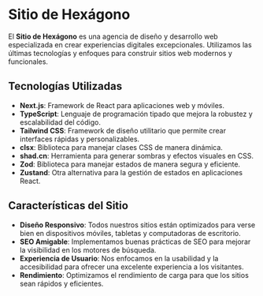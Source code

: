 # Sitio de Hexágono

El **Sitio de Hexágono** es una agencia de diseño y desarrollo web especializada en crear experiencias digitales excepcionales. Utilizamos las últimas tecnologías y enfoques para construir sitios web modernos y funcionales.

## Tecnologías Utilizadas

- **Next.js**: Framework de React para aplicaciones web y móviles.
- **TypeScript**: Lenguaje de programación tipado que mejora la robustez y escalabilidad del código.
- **Tailwind CSS**: Framework de diseño utilitario que permite crear interfaces rápidas y personalizables.
- **clsx**: Biblioteca para manejar clases CSS de manera dinámica.
- **shad.cn**: Herramienta para generar sombras y efectos visuales en CSS.
- **Zod**: Biblioteca para manejar estados de manera segura y eficiente.
- **Zustand**: Otra alternativa para la gestión de estados en aplicaciones React.

## Características del Sitio

- **Diseño Responsivo**: Todos nuestros sitios están optimizados para verse bien en dispositivos móviles, tabletas y computadoras de escritorio.
- **SEO Amigable**: Implementamos buenas prácticas de SEO para mejorar la visibilidad en los motores de búsqueda.
- **Experiencia de Usuario**: Nos enfocamos en la usabilidad y la accesibilidad para ofrecer una excelente experiencia a los visitantes.
- **Rendimiento**: Optimizamos el rendimiento de carga para que los sitios sean rápidos y eficientes.

#
